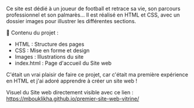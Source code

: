 Ce site est dédié à un joueur de football et retrace sa vie, son parcours professionnel et son palmarès... 
Il est réalisé en HTML et CSS, avec un dossier images pour illustrer les différentes sections.

📂 Contenu du projet :
 - HTML : Structure des pages 
 - CSS : Mise en forme et design 
 - Images : Illustrations du site
 - index.html : Page d'accueil du Site web

C'était un vrai plaisir de faire ce projet, car c'était ma première expérience en HTML et j'ai adoré apprendre à créer un site web !

Visuel du Site web directement visible avec ce lien : https://mbouklikha.github.io/premier-site-web-vitrine/
